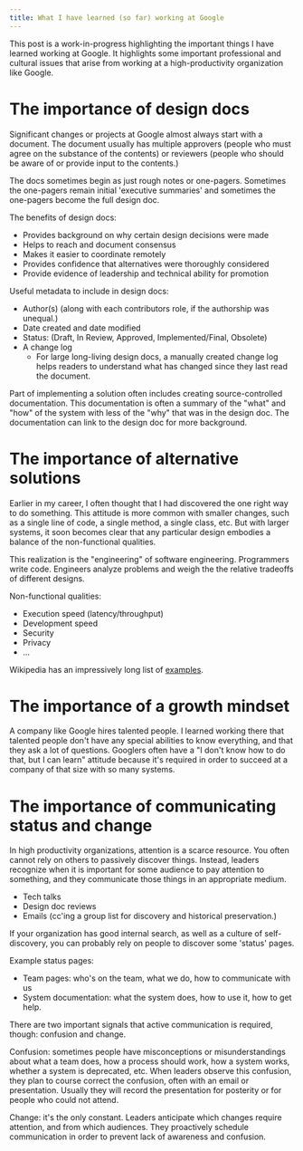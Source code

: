 ```yaml
---
title: What I have learned (so far) working at Google
---
```


This post is a work-in-progress highlighting the important things I have learned working at Google.
It highlights some important professional and cultural issues that arise from working at
a high-productivity organization like Google.

# The importance of design docs

Significant changes or projects at Google almost always start with a document. 
The document usually has multiple approvers (people who must agree on the substance of the contents)
or reviewers (people who should be aware of or provide input to the contents.)

The docs sometimes begin as just rough notes or one-pagers. Sometimes the one-pagers remain initial
'executive summaries' and sometimes the one-pagers become the full design doc.

The benefits of design docs:

* Provides background on why certain design decisions were made
* Helps to reach and document consensus
* Makes it easier to coordinate remotely
* Provides confidence that alternatives were thoroughly considered
* Provide evidence of leadership and technical ability for promotion

Useful metadata to include in design docs:

* Author(s) (along with each contributors role, if the authorship was unequal.)
* Date created and date modified
* Status: (Draft, In Review, Approved, Implemented/Final, Obsolete)
* A change log
  * For large long-living design docs, a manually created change log helps readers to
    understand what has changed since they last read the document.
    
Part of implementing a solution often includes creating source-controlled documentation.
This documentation is often a summary of the "what" and "how" of the system with less of
the "why" that was in the design doc. The documentation can link to the design doc for
more background.

# The importance of alternative solutions

Earlier in my career, I often thought that I had discovered the one right way to do something.
This attitude is more common with smaller changes, such as a single line of code, a single 
method, a single class, etc. But with larger systems, it soon becomes clear that any particular
design embodies a balance of the non-functional qualities.

This realization is the "engineering" of software engineering. Programmers write code. Engineers
analyze problems and weigh the the relative tradeoffs of different designs.

Non-functional qualities:

* Execution speed (latency/throughput)
* Development speed
* Security
* Privacy
* ...

Wikipedia has an impressively long list of [examples](https://en.wikipedia.org/wiki/Non-functional_requirement#Examples).

# The importance of a growth mindset

A company like Google hires talented people. I learned working there that talented people
don't have any special abilities to know everything, and that they ask a lot of questions.
Googlers often have a "I don't know how to do that, but I can learn" attitude because
it's required in order to succeed at a company of that size with so many systems.

# The importance of communicating status and change

In high productivity organizations, attention is a scarce resource. You often cannot rely
on others to passively discover things. Instead, leaders recognize when it is important
for some audience to pay attention to something, and they communicate those things in
an appropriate medium.

* Tech talks
* Design doc reviews
* Emails (cc'ing a group list for discovery and historical preservation.)

If your organization has good internal search, as well as a culture of self-discovery,
you can probably rely on people to discover some 'status' pages.

Example status pages:

* Team pages: who's on the team, what we do, how to communicate with us
* System documentation: what the system does, how to use it, how to get help.

There are two important signals that active communication is required, though: confusion and change.

Confusion: sometimes people have misconceptions or misunderstandings about what a team does,
how a process should work, how a system works, whether a system is deprecated, etc. When
leaders observe this confusion, they plan to course correct the confusion, often with an email
or presentation. Usually they will record the presentation for posterity or for people who
could not attend.

Change: it's the only constant. Leaders anticipate which changes require attention, and from
which audiences. They proactively schedule communication in order to prevent lack of awareness
and confusion.
